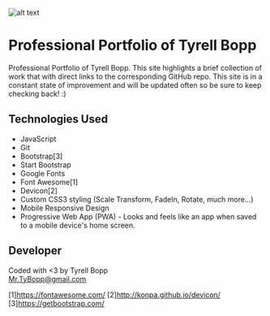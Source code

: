 ![alt text](https://github.com/tbopp/tbopp.github.io/blob/master/img/Portfolio.gif?raw=true "Logo Title Text 1")

# Professional Portfolio of Tyrell Bopp
Professional Portfolio of Tyrell Bopp. This site highlights a brief collection of work that with direct links to the corresponding GitHub repo. This site is in a constant state of improvement and will be updated often so be sure to keep checking back! :)

## Technologies Used
- JavaScript
- Git
- Bootstrap[3]
- Start Bootstrap
- Google Fonts
- Font Awesome[1]
- Devicon[2]
- Custom CSS3 styling (Scale Transform, FadeIn, Rotate, much more...)
- Mobile Responsive Design
- Progressive Web App (PWA) - Looks and feels like an app when saved to a mobile device's home screen.

## Developer
Coded with <3 by Tyrell Bopp  
Mr.TyBopp@gmail.com

[1]https://fontawesome.com/
[2]http://konpa.github.io/devicon/
[3]https://getbootstrap.com/
